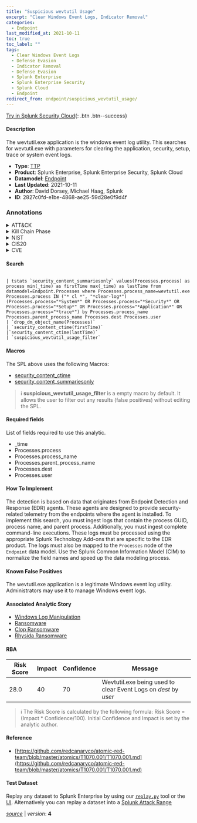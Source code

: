 ```yaml
---
title: "Suspicious wevtutil Usage"
excerpt: "Clear Windows Event Logs, Indicator Removal"
categories:
  - Endpoint
last_modified_at: 2021-10-11
toc: true
toc_label: ""
tags:
  - Clear Windows Event Logs
  - Defense Evasion
  - Indicator Removal
  - Defense Evasion
  - Splunk Enterprise
  - Splunk Enterprise Security
  - Splunk Cloud
  - Endpoint
redirect_from: endpoint/suspicious_wevtutil_usage/
---
```




[Try in Splunk Security Cloud](https://www.splunk.com/en_us/cyber-security.html){: .btn .btn--success}

#### Description

The wevtutil.exe application is the windows event log utility. This searches for wevtutil.exe with parameters for clearing the application, security, setup, trace or system event logs.

- **Type**: [TTP](https://github.com/splunk/security_content/wiki/Detection-Analytic-Types)
- **Product**: Splunk Enterprise, Splunk Enterprise Security, Splunk Cloud
- **Datamodel**: [Endpoint](https://docs.splunk.com/Documentation/CIM/latest/User/Endpoint)
- **Last Updated**: 2021-10-11
- **Author**: David Dorsey, Michael Haag, Splunk
- **ID**: 2827c0fd-e1be-4868-ae25-59d28e0f9d4f

### Annotations
<details>
  <summary>ATT&CK</summary>

<div markdown="1">

#### [ATT&CK](https://attack.mitre.org/)

| ID          | Technique   | Tactic         |
| ----------- | ----------- |--------------- |
| [T1070.001](https://attack.mitre.org/techniques/T1070/001/) | Clear Windows Event Logs | Defense Evasion |

| [T1070](https://attack.mitre.org/techniques/T1070/) | Indicator Removal | Defense Evasion |

</div>
</details>


<details>
  <summary>Kill Chain Phase</summary>

<div markdown="1">

* Exploitation


</div>
</details>


<details>
  <summary>NIST</summary>

<div markdown="1">

* DE.CM



</div>
</details>

<details>
  <summary>CIS20</summary>

<div markdown="1">

* CIS 10



</div>
</details>

<details>
  <summary>CVE</summary>

<div markdown="1">


</div>
</details>


#### Search

```

| tstats `security_content_summariesonly` values(Processes.process) as process min(_time) as firstTime max(_time) as lastTime from datamodel=Endpoint.Processes where Processes.process_name=wevtutil.exe Processes.process IN ("* cl *", "*clear-log*") (Processes.process="*System*" OR Processes.process="*Security*" OR Processes.process="*Setup*" OR Processes.process="*Application*" OR Processes.process="*trace*") by Processes.process_name Processes.parent_process_name Processes.dest Processes.user
| `drop_dm_object_name(Processes)` 
| `security_content_ctime(firstTime)` 
|`security_content_ctime(lastTime)` 
| `suspicious_wevtutil_usage_filter`
```

#### Macros
The SPL above uses the following Macros:
* [security_content_ctime](https://github.com/splunk/security_content/blob/develop/macros/security_content_ctime.yml)
* [security_content_summariesonly](https://github.com/splunk/security_content/blob/develop/macros/security_content_summariesonly.yml)

> :information_source:
> **suspicious_wevtutil_usage_filter** is a empty macro by default. It allows the user to filter out any results (false positives) without editing the SPL.



#### Required fields
List of fields required to use this analytic.
* _time
* Processes.process
* Processes.process_name
* Processes.parent_process_name
* Processes.dest
* Processes.user



#### How To Implement
The detection is based on data that originates from Endpoint Detection and Response (EDR) agents. These agents are designed to provide security-related telemetry from the endpoints where the agent is installed. To implement this search, you must ingest logs that contain the process GUID, process name, and parent process. Additionally, you must ingest complete command-line executions. These logs must be processed using the appropriate Splunk Technology Add-ons that are specific to the EDR product. The logs must also be mapped to the `Processes` node of the `Endpoint` data model. Use the Splunk Common Information Model (CIM) to normalize the field names and speed up the data modeling process.
#### Known False Positives
The wevtutil.exe application is a legitimate Windows event log utility. Administrators may use it to manage Windows event logs.

#### Associated Analytic Story
* [Windows Log Manipulation](/stories/windows_log_manipulation)
* [Ransomware](/stories/ransomware)
* [Clop Ransomware](/stories/clop_ransomware)
* [Rhysida Ransomware](/stories/rhysida_ransomware)




#### RBA

| Risk Score  | Impact      | Confidence   | Message      |
| ----------- | ----------- |--------------|--------------|
| 28.0 | 40 | 70 | Wevtutil.exe being used to clear Event Logs on $dest$ by $user$ |


> :information_source:
> The Risk Score is calculated by the following formula: Risk Score = (Impact * Confidence/100). Initial Confidence and Impact is set by the analytic author.


#### Reference

* [https://github.com/redcanaryco/atomic-red-team/blob/master/atomics/T1070.001/T1070.001.md](https://github.com/redcanaryco/atomic-red-team/blob/master/atomics/T1070.001/T1070.001.md)



#### Test Dataset
Replay any dataset to Splunk Enterprise by using our [`replay.py`](https://github.com/splunk/attack_data#using-replaypy) tool or the [UI](https://github.com/splunk/attack_data#using-ui).
Alternatively you can replay a dataset into a [Splunk Attack Range](https://github.com/splunk/attack_range#replay-dumps-into-attack-range-splunk-server)




[*source*](https://github.com/splunk/security_content/tree/develop/detections/endpoint/suspicious_wevtutil_usage.yml) \| *version*: **4**